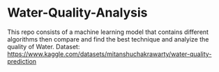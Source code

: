# Water-Quality-Analysis
This repo consists of a machine learning model that contains different algorithms then compare and find the best technique and analyize the quality of Water.
Dataset: https://www.kaggle.com/datasets/mitanshuchakrawarty/water-quality-prediction
